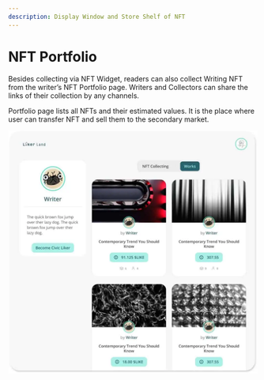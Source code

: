 ```yaml
---
description: Display Window and Store Shelf of NFT
---
```


# NFT Portfolio

Besides collecting via NFT Widget, readers can also collect Writing NFT from the writer’s NFT Portfolio page. Writers and Collectors can share the links of their collection by any channels.

Portfolio page lists all NFTs and their estimated values. It is the place where user can transfer NFT and sell them to the secondary market.

![NFT Portfolio: Show your NFT collection, transfer NFT and sell to secondary market](../../.gitbook/assets/image.png)
